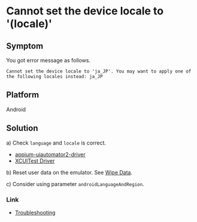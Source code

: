 # Cannot set the device locale to '(locale)'

## Symptom

You got error message as follows.

```
Cannot set the device locale to 'ja_JP'. You may want to apply one of the following locales instead: ja_JP 
```

## Platform

Android

## Solution

a) Check `language` and `locale` is correct.

- [appium-uiautomator2-driver](https://github.com/appium/appium-uiautomator2-driver)<br>
- [XCUITest Driver](https://appium.github.io/appium-xcuitest-driver/4.16/capabilities/)

b) Reset user data on the emulator. See [Wipe Data](wipe_data.md).

c) Consider using parameter `androidLanguageAndRegion`.

### Link

- [Troubleshooting](../troubleshooting.md)
